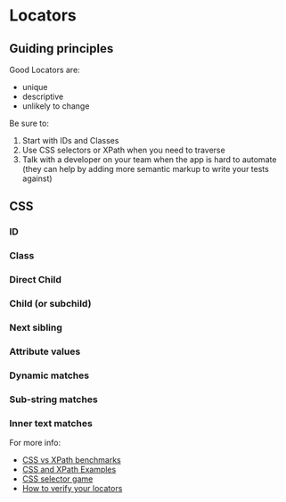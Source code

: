 # Locators

## Guiding principles

Good Locators are:

+ unique
+ descriptive
+ unlikely to change

Be sure to:

1. Start with IDs and Classes
2. Use CSS selectors or XPath when you need to traverse
3. Talk with a developer on your team when the app is hard to automate (they can help by adding more semantic markup to write your tests against)

## CSS

### ID
### Class
### Direct Child
### Child (or subchild)
### Next sibling
### Attribute values
### Dynamic matches
### Sub-string matches
### Inner text matches

For more info:

+ [CSS vs XPath benchmarks](http://bit.ly/seleniumbenchmarks)
+ [CSS and XPath Examples](http://bit.ly/cssxpathexamples)
+ [CSS selector game](http://bit.ly/locatorgame)
+ [How to verify your locators](http://bit.ly/verifyinglocators)
